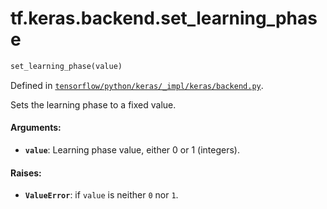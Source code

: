 <div itemscope itemtype="http://developers.google.com/ReferenceObject">
<meta itemprop="name" content="tf.keras.backend.set_learning_phase" />
</div>

# tf.keras.backend.set_learning_phase

``` python
set_learning_phase(value)
```



Defined in [`tensorflow/python/keras/_impl/keras/backend.py`](https://www.tensorflow.org/code/tensorflow/python/keras/_impl/keras/backend.py).

Sets the learning phase to a fixed value.

#### Arguments:

* <b>`value`</b>: Learning phase value, either 0 or 1 (integers).


#### Raises:

* <b>`ValueError`</b>: if `value` is neither `0` nor `1`.
